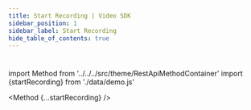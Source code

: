 ```yaml
---
title: Start Recording | Video SDK
sidebar_position: 1
sidebar_label: Start Recording
hide_table_of_contents: true
---
```


#

import Method from '../../../src/theme/RestApiMethodContainer'
import {startRecording} from './data/demo.js'

<Method
{...startRecording}
/>
